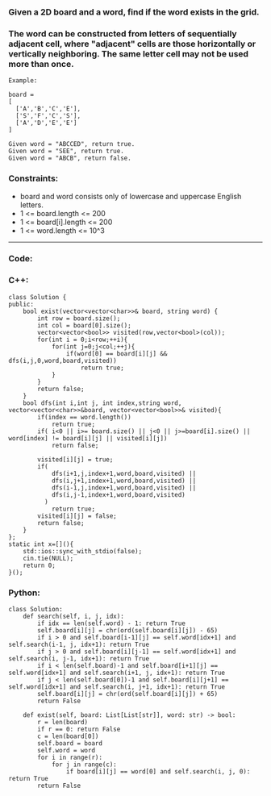 ### Given a 2D board and a word, find if the word exists in the grid.

### The word can be constructed from letters of sequentially adjacent cell, where "adjacent" cells are those horizontally or vertically neighboring. The same letter cell may not be used more than once.

```
Example:

board =
[
  ['A','B','C','E'],
  ['S','F','C','S'],
  ['A','D','E','E']
]

Given word = "ABCCED", return true.
Given word = "SEE", return true.
Given word = "ABCB", return false.
```

### Constraints:

- board and word consists only of lowercase and uppercase English letters.
- 1 <= board.length <= 200
- 1 <= board[i].length <= 200
- 1 <= word.length <= 10^3

---

### Code:

### C++:

```
class Solution {
public:
    bool exist(vector<vector<char>>& board, string word) {
        int row = board.size();
        int col = board[0].size();
        vector<vector<bool>> visited(row,vector<bool>(col));
        for(int i = 0;i<row;++i){
            for(int j=0;j<col;++j){
                if(word[0] == board[i][j] && dfs(i,j,0,word,board,visited))
                    return true;
            }
        }
        return false;
    }
    bool dfs(int i,int j, int index,string word, vector<vector<char>>&board, vector<vector<bool>>& visited){
        if(index == word.length())
            return true;
        if( i<0 || i>= board.size() || j<0 || j>=board[i].size() || word[index] != board[i][j] || visited[i][j])
            return false;
        
        visited[i][j] = true;
        if(
            dfs(i+1,j,index+1,word,board,visited) ||
            dfs(i,j+1,index+1,word,board,visited) ||
            dfs(i-1,j,index+1,word,board,visited) ||
            dfs(i,j-1,index+1,word,board,visited)
          )
            return true;
        visited[i][j] = false;
        return false;
    }
};
static int x=[](){
    std::ios::sync_with_stdio(false);
    cin.tie(NULL);
    return 0;
}();
```

### Python:

```
class Solution:
    def search(self, i, j, idx):
        if idx == len(self.word) - 1: return True
        self.board[i][j] = chr(ord(self.board[i][j]) - 65)
        if i > 0 and self.board[i-1][j] == self.word[idx+1] and self.search(i-1, j, idx+1): return True
        if j > 0 and self.board[i][j-1] == self.word[idx+1] and self.search(i, j-1, idx+1): return True
        if i < len(self.board)-1 and self.board[i+1][j] == self.word[idx+1] and self.search(i+1, j, idx+1): return True
        if j < len(self.board[0])-1 and self.board[i][j+1] == self.word[idx+1] and self.search(i, j+1, idx+1): return True
        self.board[i][j] = chr(ord(self.board[i][j]) + 65)
        return False
    
    def exist(self, board: List[List[str]], word: str) -> bool:
        r = len(board)
        if r == 0: return False
        c = len(board[0])
        self.board = board
        self.word = word
        for i in range(r):
            for j in range(c):
                if board[i][j] == word[0] and self.search(i, j, 0): return True
        return False
```

